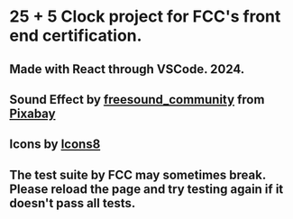 # 25 + 5 Clock project for FCC's front end certification.
## Made with React through VSCode. 2024. 
## Sound Effect by [freesound\_community](https://pixabay.com/users/freesound_community-46691455/?utm_source=link-attribution&utm_medium=referral&utm_campaign=music&utm_content=104243) from [Pixabay](https://pixabay.com//?utm_source=link-attribution&utm_medium=referral&utm_campaign=music&utm_content=104243)
## Icons by [Icons8](https://icons8.com/)

## The test suite by FCC may sometimes break. Please reload the page and try testing again if it doesn't pass all tests.